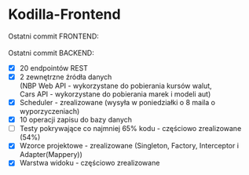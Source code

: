 # Kodilla-Frontend

Ostatni commit FRONTEND:
<br><br>
Ostatni commit BACKEND:
- [x] 20 endpointów REST<br>
- [x] 2 zewnętrzne źródła danych <br>(NBP Web API - wykorzystane do pobierania kursów walut, <br>Cars API - wykorzystane do pobierania marek i modeli aut)<br>
- [x] Scheduler - zrealizowane (wysyła w poniedziałki o 8 maila o wyporzyczeniach)<br>
- [x] 10 operacji zapisu do bazy danych
- [ ] Testy pokrywające co najmniej 65% kodu - częściowo zrealizowane (54%)
- [x] Wzorce projektowe - zrealizowane (Singleton, Factory, Interceptor i Adapter(Mappery))
- [x] Warstwa widoku - częściowo zrealizowane
